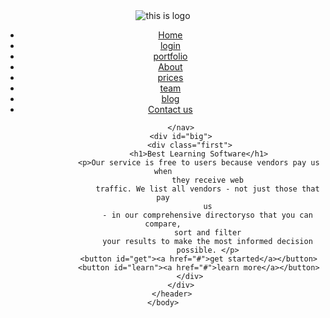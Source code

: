   
<!DOCTYPE html>
<html lang="en">
    <head>
        <meta charset="UTF-8">
        <meta http-equiv="X-UA-Compatible" content="IE=edge">
        <meta name="viewport" content="width=device-width, initial-scale=1.0">
        <link rel="stylesheet" href="style.css">
        <title>my website</title>
    </head>
    <body>
        <header>
            <nav>
                <img src="images/logo-alt.webp" alt="this is logo">
                <ul>
                    <li class="list" id="home"><a href="#">Home</a></li>
                    <li class="list"><a href="#">login</a></li>
                    <li class="list"><a href="#">portfolio</a></li>
                    <li class="list"><a href="#">About</a></li>
                    <li class="list"><a href="#">prices</a></li>
                    <li class="list"><a href="#">team</a></li>
                    <li class="list"><a href="#">blog</a></li>
                    <li class="list"><a href="#">Contact us</a></li>
                    <div class="clear"></div>
                </ul>

            </nav>
            <div id="big">
                <div class="first">
                    <h1>Best Learning Software</h1>
                    <p>Our service is free to users because vendors pay us when
                        they receive web
                        traffic. We list all vendors - not just those that pay
                        us
                        - in our comprehensive directoryso that you can compare,
                        sort and filter
                        your results to make the most informed decision
                        possible. </p>
                    <button id="get"><a href="#">get started</a></button>
                    <button id="learn"><a href="#">learn more</a></button>
                </div>
            </div>
        </header>
    </body>
</html>
